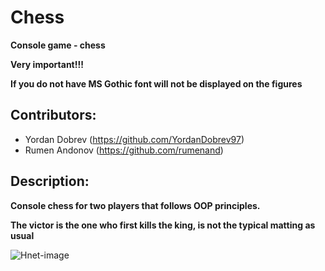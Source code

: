 # Chess
**Console game - chess**

**Very important!!!**

**If you do not have MS Gothic font will not be displayed on the figures**

## Contributors:
* Yordan Dobrev (https://github.com/YordanDobrev97)
* Rumen Andonov (https://github.com/rumenand)

## Description:
**Console chess for two players that follows OOP principles.**

**The victor is the one who first kills the king, is not the typical matting as usual**

![Hnet-image](https://user-images.githubusercontent.com/42092212/71378321-02493980-25d0-11ea-8922-32543be14c65.gif)
